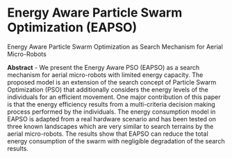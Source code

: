# Energy Aware Particle Swarm Optimization (EAPSO)
Energy Aware Particle Swarm Optimization as Search Mechanism for Aerial Micro-Robots

**Abstract** - We present the Energy Aware PSO (EAPSO) as a search mechanism for aerial micro-robots with limited energy capacity. The proposed model is an extension of the search concept of Particle Swarm Optimization (PSO) that additionally considers the energy levels of the individuals for an efficient movement. One major contribution of this paper is that the energy efficiency results from a multi-criteria decision making process performed by the individuals. The energy consumption model in EAPSO is adapted from a real hardware scenario and has been tested on three known landscapes which are very similar to search terrains by the aerial micro-robots. The results show that EAPSO can reduce the total energy consumption of the swarm with negligible degradation of the search results.
